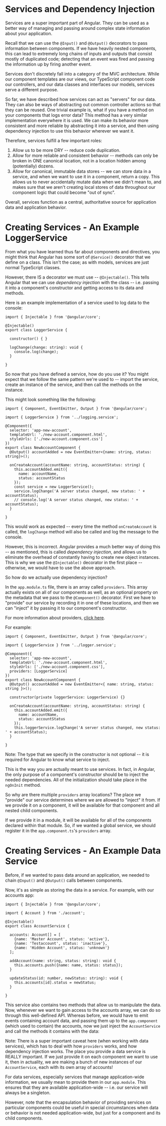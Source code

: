 # Services and Dependency Injection
Services are a super important part of Angular. They can be used as a better
way of managing and passing around complex state information about your application.

Recall that we can use the `@Input()` and `@Output()` decorators to pass information
between components. If we have heavily nested components, this can lead to extremely
long chains of inputs and outputs that consist mostly of duplicated code;
detecting that an event was fired and passing the information up by firing another event.

Services don't discretely fall into a category of the MVC architecture. While our
component templates are our views, our TypeScript component code our controllers,
and our data classes and interfaces our models, services serve a different purpose.

So far, we have described how services can act as "servers" for our data. They can
also be ways of abstracting out common controller actions so that they can be reused.
One trivial example is, what if you have a method on your components that logs error data?
This method has a very similar implementation everywhere it is used. We can make its
behavior more consistent and more reliable by abstracting it into a service, and then
using dependency injection to use this behavior wherever we want it.

Therefore, services fulfill a few important roles:
1. Allow us to be more DRY -- reduce code duplication.
2. Allow for more reliable and consistent behavior -- methods can only be broken
in ONE canonical location, not in a location hidden among (potentially) dozens.
3. Allow for canonical, immutable data stores -- we can store data in a service,
and when we want to use it in a component, return a copy. This allows us to never
accidentally mutate data when we didn't mean to, and makes sure that we aren't
creating local stores of data throughout our component logic that could become
"out of sync".

Overall, services function as a central, authoritative source for application
data and application behavior.

# Creating Services - An Example LoggerService
From what you have learned thus far about components and directives, you might
think that Angular has some sort of `@Service()` decorator that we define on a class.
This isn't the case; as with models, services are just normal TypeScript classes. 

However, there IS a decorator we must use -- `@Injectable()`. This tells Angular
that we can use *dependency injection* with the class -- i.e. passing it into a
component's constructor and getting access to its data and methods.

Here is an example implementation of a service used to log data to the console:
```
import { Injectable } from '@angular/core';
  
@Injectable()
export class LoggerService {
  
  constructor() { }
  
  logChange(change: string): void {
    console.log(change);
  }
  
}
```

So now that you have defined a service, how do you use it? You might expect that
we follow the same pattern we're used to -- import the service, create an instance
of the service, and then call the methods on the instance.

This might look something like the following:

```
import { Component, EventEmitter, Output } from '@angular/core';
  
import { LoggerService } from '../logging.service';
  
@Component({
  selector: 'app-new-account',
  templateUrl: './new-account.component.html',
  styleUrls: ['./new-account.component.css']
})
export class NewAccountComponent {
  @Output() accountAdded = new EventEmitter<{name: string, status: string}>();
  
  onCreateAccount(accountName: string, accountStatus: string) {
    this.accountAdded.emit({
      name: accountName,
      status: accountStatus
    });
    const service = new LoggerService();
    service.logChange('A server status changed, new status: ' + accountStatus);
    // console.log('A server status changed, new status: ' + accountStatus);
  }
  
}
```

This would work as expected -- every time the method `onCreateAccount` is called,
the `logChange` method will also be called and log the message to the console.

However, this is incorrect. Angular provides a much better way of doing this --
as mentioned, this is called *dependency injection*, and allows us to eliminate
the overhead of constantly having to create new object instances. This is why
we use the `@Injectable()` decorator in the first place -- otherwise, we would
have to use the above approach.

So how do we actually use dependency injection?

In the `app.module.ts` file, there is an array called `providers`. This array
actually exists on all of our components as well, as an optional property on the
metadata that we pass to the `@Component()` decorator. First we have to "provide"
our service by recording it in one of these locations, and then we can "inject"
it by passing it to our component's constructor.

For more information about providers, [click here](https://stackoverflow.com/questions/37867503/what-are-providers-in-angular2).

For example:

```
import { Component, EventEmitter, Output } from '@angular/core';
  
import { LoggerService } from '../logger.service';
  
@Component({
  selector: 'app-new-account',
  templateUrl: './new-account.component.html',
  styleUrls: ['./new-account.component.css'],
  providers: [LoggerService]
})
export class NewAccountComponent {
  @Output() accountAdded = new EventEmitter<{ name: string, status: string }>();
  
  constructor(private loggerService: LoggerService) {}
  
  onCreateAccount(accountName: string, accountStatus: string) {
    this.accountAdded.emit({
      name: accountName,
      status: accountStatus
    });
    this.loggerService.logChange('A server status changed, new status: ' + accountStatus);
  }
  
}
```
Note: The type that we specify in the constructor is not optional -- it is required
for Angular to know what service to inject.

This is the way you are actually meant to use services. In fact, in Angular,
the only purpose of a component's constructor should be to inject the needed
dependencies. All of the initialization should take place in the `ngOnInit` method.

So why are there multiple `providers` array locations? The place we "provide" our
service determines where we are allowed to "inject" it from. If we provide it
on a component, it will be available for that component and all nested child components.

If we provide it in a module, it will be available for all of the components
declared within that module. So, if we wanted a global service, we should register
it in the `app.component.ts`'s `providers` array.

# Creating Services - An Example Data Service
Before, if we wanted to pass data around an application, we needed to chain
`@Input()` and `@Output()` calls between components.

Now, it's as simple as storing the data in a service.
For example, with our accounts app:

```
import { Injectable } from '@angular/core';

import { Account } from './account';

@Injectable()
export class AccountService {

  accounts: Account[] = [
    {name: 'Master Account', status: 'active'},
    {name: 'Testaccount', status: 'inactive'},
    {name: 'Hidden Account', status: 'unknown'}
  ];

  addAccount(name: string, status: string): void {
    this.accounts.push({name: name, status: status});
  }

  updateStatus(id: number, newStatus: string): void {
    this.accounts[id].status = newStatus;
  }

}
```
This service also contains two methods that allow us to manipulate the data.
Now, whenever we want to gain access to the accounts array, we can do so through
this well-defined API. Whereas before, we would have to emit events containing
account data, and passing them up to the `app.component` (which used to contain)
the accounts, now we just inject the `AccountService` and call the methods it
contains with the data:

Note: There is a super important caveat here (when working with data services),
which has to deal with how `providers` works, and how dependency injection works.
The place you provide a data service is REALLY important. If we just provide it
on each component we want to use it, then in actuality, we are making a bunch of
new instances of our `AccountService`, each with its own array of accounts!

For data services, especially services that manage application-wide information,
we usually mean to provide them in our `app.module`. This ensures that they are
available application-wide -- i.e. our service will always be a singleton.

However, note that the encapsulation behavior of providing services on particular
components could be useful in special circumstances when data or behavior is not
needed application-wide, but just for a component and its child components.



